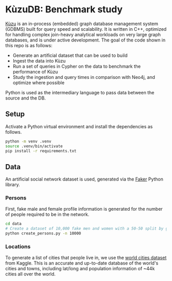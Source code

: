 # KùzuDB: Benchmark study

[Kùzu](https://kuzudb.com/) is an in-process (embedded) graph database management system (GDBMS) built for query speed and scalability. It is written in C++, optimized for handling complex join-heavy analytical workloads on very large graph databases, and is under active development. The goal of the code shown in this repo is as follows:

* Generate an artificial dataset that can be used to build
* Ingest the data into Kùzu
* Run a set of queries in Cypher on the data to benchmark the performance of Kùzu
* Study the ingestion and query times in comparison with Neo4j, and optimize where possible

Python is used as the intermediary language to pass data between the source and the DB.

## Setup

Activate a Python virtual environment and install the dependencies as follows.

```sh
python -m venv .venv
source .venv/bin/activate
pip install -r requirements.txt
```

## Data

An artificial social network dataset is used, generated via the [Faker](https://faker.readthedocs.io/en/master/) Python library.

### Persons

First, fake male and female profile information is generated for the number of people required to be in the network.

```sh
cd data
# Create a dataset of 10,000 fake men and women with a 50-50 split by gender
python create_persons.py -n 10000
```

### Locations

To generate a list of cities that people live in, we use the [world cities dataset](https://www.kaggle.com/datasets/juanmah/world-cities?resource=download) from Kaggle. This is an accurate and up-to-date database of the world's cities and towns, including lat/long and population information of ~44k cities all over the world.

